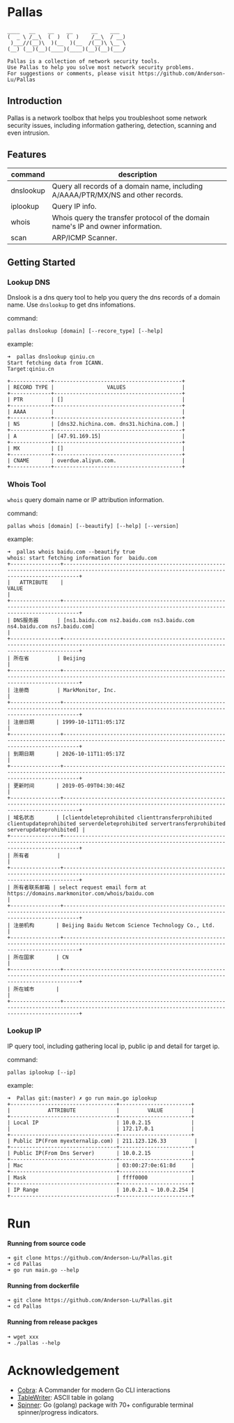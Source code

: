 # Pallas

```
____   __    __    __      __    ___ 
(  _ \ /__\  (  )  (  )    /__\  / __)
 )___//(__)\  )(__  )(__  /(__)\ \__ \
(__) (__)(__)(____)(____)(__)(__)(___/ 

Pallas is a collection of network security tools.
Use Pallas to help you solve most network security problems.
For suggestions or comments, please visit https://github.com/Anderson-Lu/Pallas
```

## Introduction

Pallas is a network toolbox that helps you troubleshoot some network security issues, including information gathering, detection, scanning and even intrusion.

## Features

|command|description|
|---|---|
|dnslookup|Query all records of a domain name, including A/AAAA/PTR/MX/NS and other records.|
|iplookup|Query IP info.|
|whois|Whois query the transfer protocol of the domain name's IP and owner information.|
|scan|ARP/ICMP Scanner.|


## Getting Started

### Lookup DNS

Dnslook is a dns query tool to help you query the dns records of a domain name. Use `dnslookup` to get dns infomations.

command:

```
pallas dnslookup [domain] [--recore_type] [--help]
```

example:

```
➜  pallas dnslookup qiniu.cn
Start fetching data from ICANN.
Target:qiniu.cn

+-------------+-----------------------------------------+
| RECORD TYPE |                 VALUES                  |
+-------------+-----------------------------------------+
| PTR         | []                                      |
+-------------+-----------------------------------------+
| AAAA        |                                         |
+-------------+-----------------------------------------+
| NS          | [dns32.hichina.com. dns31.hichina.com.] |
+-------------+-----------------------------------------+
| A           | [47.91.169.15]                          |
+-------------+-----------------------------------------+
| MX          | []                                      |
+-------------+-----------------------------------------+
| CNAME       | overdue.aliyun.com.                     |
+-------------+-----------------------------------------+
```

### Whois Tool

`whois` query domain name or IP attribution information.

command:

```
pallas whois [domain] [--beautify] [--help] [--version]
```

example:

```shell
➜  pallas whois baidu.com --beautify true
whois: start fetching information for  baidu.com
+----------------+-------------------------------------------------------------------------------------------------------------------------------------------------+
|   ATTRIBUTE    |                                                                      VALUE                                                                      |
+----------------+-------------------------------------------------------------------------------------------------------------------------------------------------+
| DNS服务器      | [ns1.baidu.com ns2.baidu.com ns3.baidu.com ns4.baidu.com ns7.baidu.com]                                                                         |
+----------------+-------------------------------------------------------------------------------------------------------------------------------------------------+
| 所在省         | Beijing                                                                                                                                         |
+----------------+-------------------------------------------------------------------------------------------------------------------------------------------------+
| 注册商         | MarkMonitor, Inc.                                                                                                                               |
+----------------+-------------------------------------------------------------------------------------------------------------------------------------------------+
| 注册日期       | 1999-10-11T11:05:17Z                                                                                                                            |
+----------------+-------------------------------------------------------------------------------------------------------------------------------------------------+
| 到期日期       | 2026-10-11T11:05:17Z                                                                                                                            |
+----------------+-------------------------------------------------------------------------------------------------------------------------------------------------+
| 更新时间       | 2019-05-09T04:30:46Z                                                                                                                            |
+----------------+-------------------------------------------------------------------------------------------------------------------------------------------------+
| 域名状态       | [clientdeleteprohibited clienttransferprohibited clientupdateprohibited serverdeleteprohibited servertransferprohibited serverupdateprohibited] |
+----------------+-------------------------------------------------------------------------------------------------------------------------------------------------+
| 所有者         |                                                                                                                                                 |
+----------------+-------------------------------------------------------------------------------------------------------------------------------------------------+
| 所有者联系邮箱 | select request email form at https://domains.markmonitor.com/whois/baidu.com                                                                    |
+----------------+-------------------------------------------------------------------------------------------------------------------------------------------------+
| 注册机构       | Beijing Baidu Netcom Science Technology Co., Ltd.                                                                                               |
+----------------+-------------------------------------------------------------------------------------------------------------------------------------------------+
| 所在国家       | CN                                                                                                                                              |
+----------------+-------------------------------------------------------------------------------------------------------------------------------------------------+
| 所在城市       |                                                                                                                                                 |
+----------------+-------------------------------------------------------------------------------------------------------------------------------------------------+
```

### Lookup IP

IP query tool, including gathering local ip, public ip and detail for target ip.

command:

```
pallas iplookup [--ip]
```

example:

```shell
➜  Pallas git:(master) ✗ go run main.go iplookup
+----------------------------------+-----------------------+
|            ATTRIBUTE             |         VALUE         |
+----------------------------------+-----------------------+
| Local IP                         | 10.0.2.15             |
|                                  | 172.17.0.1            |
+----------------------------------+-----------------------+
| Public IP(From myexternalip.com) | 211.123.126.33         |
+----------------------------------+-----------------------+
| Public IP(From Dns Server)       | 10.0.2.15             |
+----------------------------------+-----------------------+
| Mac                              | 03:00:27:0e:61:8d     |
+----------------------------------+-----------------------+
| Mask                             | ffff0000              |
+----------------------------------+-----------------------+
| IP Range                         | 10.0.2.1 ~ 10.0.2.254 |
+----------------------------------+-----------------------+
```

# Run 

#### Running from source code

```
➜ git clone https://github.com/Anderson-Lu/Pallas.git
➜ cd Pallas
➜ go run main.go --help
```

#### Running from dockerfile

```
➜ git clone https://github.com/Anderson-Lu/Pallas.git
➜ cd Pallas
```

#### Running from release packges

```
➜ wget xxx
➜ ./pallas --help
```


# Acknowledgement

- [Cobra](https://github.com/spf13/cobra): A Commander for modern Go CLI interactions
- [TableWriter](https://github.com/olekukonko/tablewriter): ASCII table in golang
- [Spinner](https://github.com/briandowns/spinner): Go (golang) package with 70+ configurable terminal spinner/progress indicators.